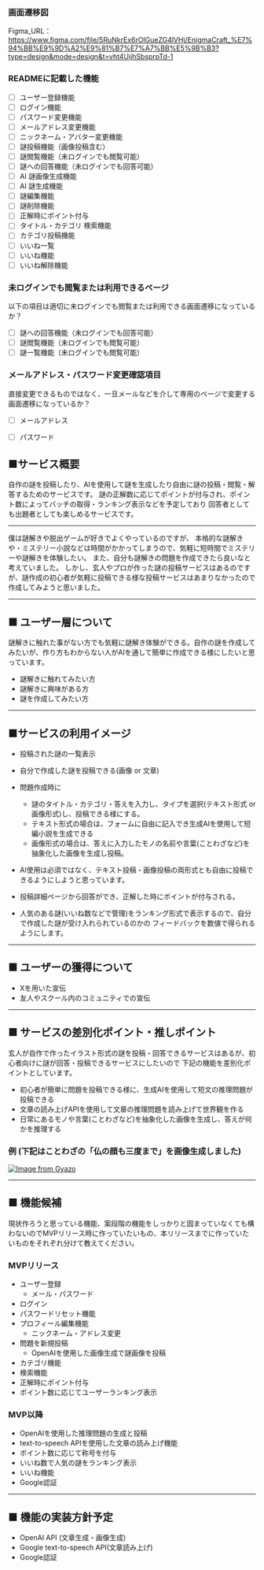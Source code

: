 ### 画面遷移図
Figma_URL：https://www.figma.com/file/5RuNkrEx6rOlGueZG4lVHj/EnigmaCraft_%E7%94%BB%E9%9D%A2%E9%81%B7%E7%A7%BB%E5%9B%B3?type=design&mode=design&t=vht4UijhSbsprpTd-1

### READMEに記載した機能
- [ ] ユーザー登録機能
- [ ] ログイン機能
- [ ] パスワード変更機能
- [ ] メールアドレス変更機能
- [ ] ニックネーム・アバター変更機能
- [ ] 謎投稿機能（画像投稿含む）
- [ ] 謎閲覧機能（未ログインでも閲覧可能）
- [ ] 謎への回答機能（未ログインでも回答可能）
- [ ] AI 謎画像生成機能
- [ ] AI 謎生成機能
- [ ] 謎編集機能
- [ ] 謎削除機能
- [ ] 正解時にポイント付与
- [ ] タイトル・カテゴリ 検索機能
- [ ] カテゴリ投稿機能
- [ ] いいね一覧
- [ ] いいね機能
- [ ] いいね解除機能

### 未ログインでも閲覧または利用できるページ
以下の項目は適切に未ログインでも閲覧または利用できる画面遷移になっているか？
- [ ] 謎への回答機能（未ログインでも回答可能）
- [ ] 謎閲覧機能（未ログインでも閲覧可能）
- [ ] 謎一覧機能（未ログインでも閲覧可能）

### メールアドレス・パスワード変更確認項目
直接変更できるものではなく、一旦メールなどを介して専用のページで変更する画面遷移になっているか？
- [ ] メールアドレス
- [ ] パスワード





## ■サービス概要
自作の謎を投稿したり、AIを使用して謎を生成したり自由に謎の投稿・閲覧・解答するためのサービスです。
謎の正解数に応じてポイントが付与され、ポイント数によってバッチの取得・ランキング表示などを予定しており
回答者としても出題者としても楽しめるサービスです。
*** 
僕は謎解きや脱出ゲームが好きでよくやっているのですが、
本格的な謎解きや・ミステリー小説などは時間がかかってしまうので、気軽に短時間でミステリーや謎解きを体験したい。
また、自分も謎解きの問題を作成できたら良いなと考えていました。
しかし、玄人やプロが作った謎の投稿サービスはあるのですが、謎作成の初心者が気軽に投稿できる様な投稿サービスはあまりなかったので作成してみようと思いました。
*** 
## ■ ユーザー層について
謎解きに触れた事がない方でも気軽に謎解き体験ができる。自作の謎を作成してみたいが、作り方もわからない人がAIを通して簡単に作成できる様にしたいと思っています。
- 謎解きに触れてみたい方
- 謎解きに興味がある方
- 謎を作成してみたい方
*** 

## ■サービスの利用イメージ
- 投稿された謎の一覧表示
- 自分で作成した謎を投稿できる(画像 or 文章)
- 問題作成時に
  + 謎のタイトル・カテゴリ・答えを入力し、タイプを選択(テキスト形式 or 画像形式)し、投稿できる様にする。
  + テキスト形式の場合は、フォームに自由に記入でき生成AIを使用して短編小説を生成できる
  + 画像形式の場合は、答えに入力したモノの名前や言葉(ことわざなど)を抽象化した画像を生成し投稿。
- AI使用は必須ではなく、テキスト投稿・画像投稿の両形式とも自由に投稿できるようにしようと思っています。
- 投稿詳細ページから回答ができ、正解した時にポイントが付与される。
  
- 人気のある謎(いいね数などで管理)をランキング形式で表示するので、自分で作成した謎が受け入れられているのかの
フィードバックを数値で得られるようにします。

*** 

## ■ ユーザーの獲得について
- Xを用いた宣伝
- 友人やスクール内のコミュニティでの宣伝

*** 

## ■ サービスの差別化ポイント・推しポイント
玄人が自作で作ったイラスト形式の謎を投稿・回答できるサービスはあるが、初心者向けに謎が回答・投稿できるサービスにしたいので
下記の機能を差別化ポイントとしています。
- 初心者が簡単に問題を投稿できる様に、生成AIを使用して短文の推理問題が投稿できる
- 文章の読み上げAPIを使用して文章の推理問題を読み上げて世界観を作る
- 日常にあるモノや言葉(ことわざなど)を抽象化した画像を生成し、答えが何かを推理する

### 例 (下記はことわざの「仏の顔も三度まで」を画像生成しました)
  
[![Image from Gyazo](https://i.gyazo.com/5a8f257211bcb2c676cfbe178dd8ffce.png)](https://gyazo.com/5a8f257211bcb2c676cfbe178dd8ffce)

*** 

## ■ 機能候補
現状作ろうと思っている機能、案段階の機能をしっかりと固まっていなくても構わないのでMVPリリース時に作っていたいもの、本リリースまでに作っていたいものをそれぞれ分けて教えてください。
### MVPリリース
- ユーザー登録
    - メール・パスワード
- ログイン
- パスワードリセット機能
- プロフィール編集機能
    - ニックネーム・アドレス変更
- 問題を新規投稿
    - OpenAIを使用した画像生成で謎画像を投稿
- カテゴリ機能
- 検索機能
- 正解時にポイント付与
- ポイント数に応じてユーザーランキング表示

### MVP以降
- OpenAIを使用した推理問題の生成と投稿
- text-to-speech APIを使用した文章の読み上げ機能
- ポイント数に応じて称号を付与
- いいね数で人気の謎をランキング表示
- いいね機能
- Google認証

*** 

## ■ 機能の実装方針予定
- OpenAI API (文章生成・画像生成)
- Google text-to-speech API(文章読み上げ)
- Google認証
